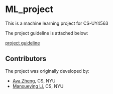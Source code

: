 # ML_project
This is a machine learning project for CS-UY4563

The project guideline is attached below:

[project guideline](/project_guidelines.pdf)

## Contributors

The project was originally developed by:
* [Ava Zheng](https://github.com/evve212233/Machine-Learning), CS, NYU
* [Manxueying Li](https://github.com/lmxy0212/ML_project), CS, NYU
